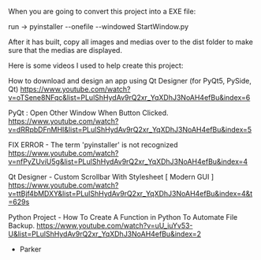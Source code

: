 When you are going to convert this project into a EXE file:

run -> pyinstaller --onefile --windowed StartWindow.py

After it has built, copy all images and medias over to the dist folder to make sure that the medias are displayed.


Here is some videos I used to help create this project:

How to download and design an app using Qt Designer (for PyQt5, PySide, Qt)
https://www.youtube.com/watch?v=oTSene8NFqc&list=PLulShHydAv9rQ2xr_YqXDhJ3NoAH4efBu&index=6

PyQt : Open Other Window When Button Clicked.
https://www.youtube.com/watch?v=dRRpbDFnMHI&list=PLulShHydAv9rQ2xr_YqXDhJ3NoAH4efBu&index=5

FIX ERROR - The term 'pyinstaller' is not recognized
https://www.youtube.com/watch?v=nfPyZUviU5g&list=PLulShHydAv9rQ2xr_YqXDhJ3NoAH4efBu&index=4

Qt Designer - Custom Scrollbar With Stylesheet [ Modern GUI ]
https://www.youtube.com/watch?v=ttBjf4bMDXY&list=PLulShHydAv9rQ2xr_YqXDhJ3NoAH4efBu&index=4&t=629s

Python Project - How To Create A Function in Python To Automate File Backup.
https://www.youtube.com/watch?v=uU_iuYv53-U&list=PLulShHydAv9rQ2xr_YqXDhJ3NoAH4efBu&index=2

- Parker
